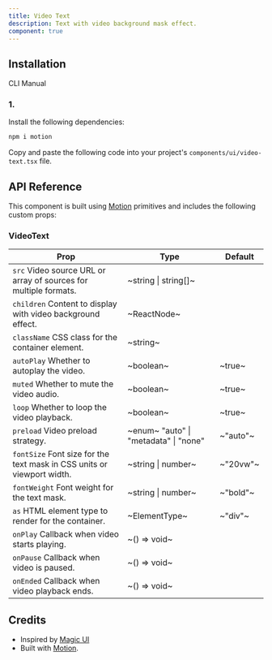```yaml
---
title: Video Text
description: Text with video background mask effect.
component: true
---
```


## Installation

CLI
Manual

### 1.

Install the following dependencies:

```bash
npm i motion
```

Copy and paste the following code into your project's `components/ui/video-text.tsx` file.

## API Reference

This component is built using [Motion](https://motion.dev/) primitives and includes the following custom props:

### VideoText

| **Prop**                                                               | **Type**                              | **Default** |
| ---------------------------------------------------------------------- | ------------------------------------- | ----------- |
| `src` Video source URL or array of sources for multiple formats.       | ~string \| string[]~                  |             |
| `children` Content to display with video background effect.            | ~ReactNode~                           |             |
| `className` CSS class for the container element.                       | ~string~                              |             |
| `autoPlay` Whether to autoplay the video.                              | ~boolean~                             | ~true~      |
| `muted` Whether to mute the video audio.                               | ~boolean~                             | ~true~      |
| `loop` Whether to loop the video playback.                             | ~boolean~                             | ~true~      |
| `preload` Video preload strategy.                                      | ~enum~ "auto" \| "metadata" \| "none" | ~"auto"~    |
| `fontSize` Font size for the text mask in CSS units or viewport width. | ~string \| number~                    | ~"20vw"~    |
| `fontWeight` Font weight for the text mask.                            | ~string \| number~                    | ~"bold"~    |
| `as` HTML element type to render for the container.                    | ~ElementType~                         | ~"div"~     |
| `onPlay` Callback when video starts playing.                           | ~() => void~                          |             |
| `onPause` Callback when video is paused.                               | ~() => void~                          |             |
| `onEnded` Callback when video playback ends.                           | ~() => void~                          |             |

## Credits

- Inspired by [Magic UI](https://magicui.design/)
- Built with [Motion](https://motion.dev/).
